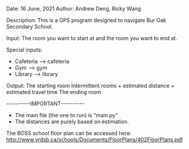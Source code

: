 Date: 16 June, 2021
Author: Andrew Deng, Ricky Wang



Description: 
This is a GPS program designed to navigate Bur Oak Secondary School.

Input:
The room you want to start at and the room you want to end at.

Special inputs:
- Cafeteria --> cafeteria
- Gym --> gym
- Library --> library

Output:
The starting room
Intermittent rooms + estimated distance + estimated travel time
The ending room


----------IMPORTANT----------
- The main file (the one to run) is "main.py"
- The distances are purely based on estimation.


The BOSS school floor plan can be accessed here: http://www.yrdsb.ca/schools/Documents/FloorPlans/402FloorPlans.pdf
